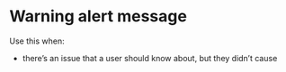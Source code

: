 # Warning alert message

Use this when:

* there’s an issue that a user should know about, but they didn’t cause
